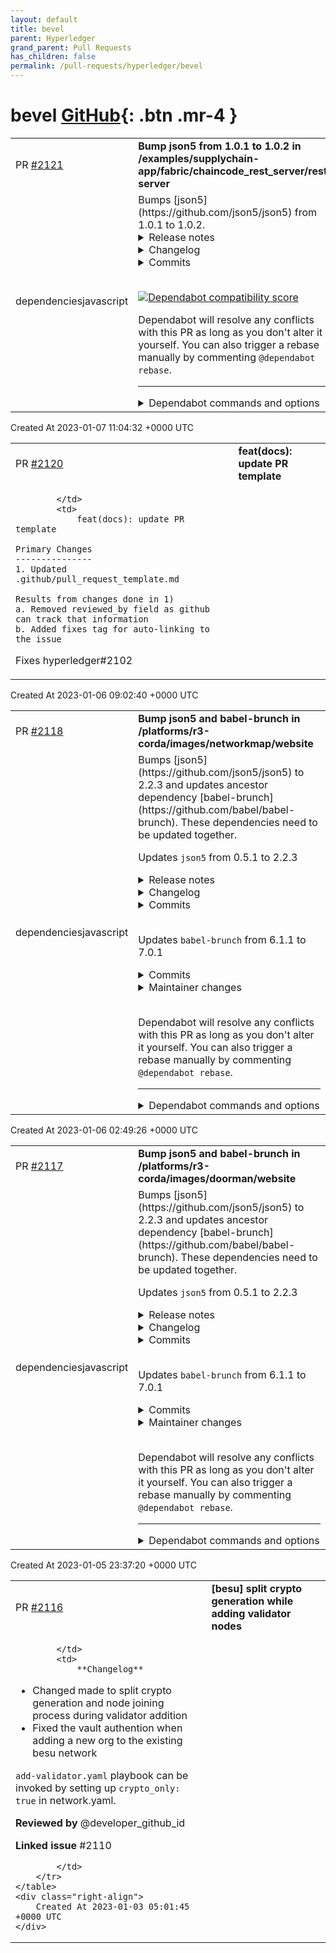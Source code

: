 ```yaml
---
layout: default
title: bevel
parent: Hyperledger
grand_parent: Pull Requests
has_children: false
permalink: /pull-requests/hyperledger/bevel
---
```


# bevel <span class="fs-3 right-align">[GitHub](https://github.com/hyperledger/bevel){: .btn .mr-4 }</span>


<div>
    <table>
        <tr>
            <td>
                PR <a href="https://github.com/hyperledger/bevel/pull/2121" class=".btn">#2121</a>
            </td>
            <td>
                <b>
                    Bump json5 from 1.0.1 to 1.0.2 in /examples/supplychain-app/fabric/chaincode_rest_server/rest-server
                </b>
            </td>
        </tr>
        <tr>
            <td>
                <span class="chip">dependencies</span><span class="chip">javascript</span>
            </td>
            <td>
                Bumps [json5](https://github.com/json5/json5) from 1.0.1 to 1.0.2.
<details>
<summary>Release notes</summary>
<p><em>Sourced from <a href="https://github.com/json5/json5/releases">json5's releases</a>.</em></p>
<blockquote>
<h2>v1.0.2</h2>
<ul>
<li>Fix: Properties with the name <code>__proto__</code> are added to objects and arrays. (<a href="https://github-redirect.dependabot.com/json5/json5/issues/199">#199</a>) This also fixes a prototype pollution vulnerability reported by Jonathan Gregson! (<a href="https://github-redirect.dependabot.com/json5/json5/issues/295">#295</a>). This has been backported to v1. (<a href="https://github-redirect.dependabot.com/json5/json5/issues/298">#298</a>)</li>
</ul>
</blockquote>
</details>
<details>
<summary>Changelog</summary>
<p><em>Sourced from <a href="https://github.com/json5/json5/blob/main/CHANGELOG.md">json5's changelog</a>.</em></p>
<blockquote>
<h3>Unreleased [<a href="https://github.com/json5/json5/tree/main">code</a>, <a href="https://github.com/json5/json5/compare/v2.2.3...HEAD">diff</a>]</h3>
<h3>v2.2.3 [<a href="https://github.com/json5/json5/tree/v2.2.3">code</a>, <a href="https://github.com/json5/json5/compare/v2.2.2...v2.2.3">diff</a>]</h3>
<ul>
<li>Fix: json5@2.2.3 is now the 'latest' release according to npm instead of
v1.0.2. (<a href="https://github-redirect.dependabot.com/json5/json5/issues/299">#299</a>)</li>
</ul>
<h3>v2.2.2 [<a href="https://github.com/json5/json5/tree/v2.2.2">code</a>, <a href="https://github.com/json5/json5/compare/v2.2.1...v2.2.2">diff</a>]</h3>
<ul>
<li>Fix: Properties with the name <code>__proto__</code> are added to objects and arrays.
(<a href="https://github-redirect.dependabot.com/json5/json5/issues/199">#199</a>) This also fixes a prototype pollution vulnerability reported by
Jonathan Gregson! (<a href="https://github-redirect.dependabot.com/json5/json5/issues/295">#295</a>).</li>
</ul>
<h3>v2.2.1 [<a href="https://github.com/json5/json5/tree/v2.2.1">code</a>, <a href="https://github.com/json5/json5/compare/v2.2.0...v2.2.1">diff</a>]</h3>
<ul>
<li>Fix: Removed dependence on minimist to patch CVE-2021-44906. (<a href="https://github-redirect.dependabot.com/json5/json5/issues/266">#266</a>)</li>
</ul>
<h3>v2.2.0 [<a href="https://github.com/json5/json5/tree/v2.2.0">code</a>, <a href="https://github.com/json5/json5/compare/v2.1.3...v2.2.0">diff</a>]</h3>
<ul>
<li>New: Accurate and documented TypeScript declarations are now included. There
is no need to install <code>@types/json5</code>. (<a href="https://github-redirect.dependabot.com/json5/json5/issues/236">#236</a>, <a href="https://github-redirect.dependabot.com/json5/json5/issues/244">#244</a>)</li>
</ul>
<h3>v2.1.3 [<a href="https://github.com/json5/json5/tree/v2.1.3">code</a>, <a href="https://github.com/json5/json5/compare/v2.1.2...v2.1.3">diff</a>]</h3>
<ul>
<li>Fix: An out of memory bug when parsing numbers has been fixed. (<a href="https://github-redirect.dependabot.com/json5/json5/issues/228">#228</a>,
<a href="https://github-redirect.dependabot.com/json5/json5/issues/229">#229</a>)</li>
</ul>
<h3>v2.1.2 [<a href="https://github.com/json5/json5/tree/v2.1.2">code</a>, <a href="https://github.com/json5/json5/compare/v2.1.1...v2.1.2">diff</a>]</h3>
<!-- raw HTML omitted -->
</blockquote>
<p>... (truncated)</p>
</details>
<details>
<summary>Commits</summary>
<ul>
<li><a href="https://github.com/json5/json5/commit/a62db1e51e1031d92ac260f5bb38bbed1fdbc754"><code>a62db1e</code></a> 1.0.2</li>
<li><a href="https://github.com/json5/json5/commit/e0c23fe458a77c0b2cdb271376be5d8d0908133c"><code>e0c23fe</code></a> docs: update CHANGELOG for v1.0.2</li>
<li><a href="https://github.com/json5/json5/commit/62a65408408d40aeea14c7869ed327acead12972"><code>62a6540</code></a> fix: add <strong>proto</strong> to objects and arrays</li>
<li>See full diff in <a href="https://github.com/json5/json5/compare/v1.0.1...v1.0.2">compare view</a></li>
</ul>
</details>
<br />


[![Dependabot compatibility score](https://dependabot-badges.githubapp.com/badges/compatibility_score?dependency-name=json5&package-manager=npm_and_yarn&previous-version=1.0.1&new-version=1.0.2)](https://docs.github.com/en/github/managing-security-vulnerabilities/about-dependabot-security-updates#about-compatibility-scores)

Dependabot will resolve any conflicts with this PR as long as you don't alter it yourself. You can also trigger a rebase manually by commenting `@dependabot rebase`.

[//]: # (dependabot-automerge-start)
[//]: # (dependabot-automerge-end)

---

<details>
<summary>Dependabot commands and options</summary>
<br />

You can trigger Dependabot actions by commenting on this PR:
- `@dependabot rebase` will rebase this PR
- `@dependabot recreate` will recreate this PR, overwriting any edits that have been made to it
- `@dependabot merge` will merge this PR after your CI passes on it
- `@dependabot squash and merge` will squash and merge this PR after your CI passes on it
- `@dependabot cancel merge` will cancel a previously requested merge and block automerging
- `@dependabot reopen` will reopen this PR if it is closed
- `@dependabot close` will close this PR and stop Dependabot recreating it. You can achieve the same result by closing it manually
- `@dependabot ignore this major version` will close this PR and stop Dependabot creating any more for this major version (unless you reopen the PR or upgrade to it yourself)
- `@dependabot ignore this minor version` will close this PR and stop Dependabot creating any more for this minor version (unless you reopen the PR or upgrade to it yourself)
- `@dependabot ignore this dependency` will close this PR and stop Dependabot creating any more for this dependency (unless you reopen the PR or upgrade to it yourself)
- `@dependabot use these labels` will set the current labels as the default for future PRs for this repo and language
- `@dependabot use these reviewers` will set the current reviewers as the default for future PRs for this repo and language
- `@dependabot use these assignees` will set the current assignees as the default for future PRs for this repo and language
- `@dependabot use this milestone` will set the current milestone as the default for future PRs for this repo and language

You can disable automated security fix PRs for this repo from the [Security Alerts page](https://github.com/hyperledger/bevel/network/alerts).

</details>
            </td>
        </tr>
    </table>
    <div class="right-align">
        Created At 2023-01-07 11:04:32 +0000 UTC
    </div>
</div>

<div>
    <table>
        <tr>
            <td>
                PR <a href="https://github.com/hyperledger/bevel/pull/2120" class=".btn">#2120</a>
            </td>
            <td>
                <b>
                    feat(docs): update PR template
                </b>
            </td>
        </tr>
        <tr>
            <td>
                
            </td>
            <td>
                feat(docs): update PR template

    Primary Changes
    ---------------
    1. Updated .github/pull_request_template.md

    Results from changes done in 1)
    a. Removed reviewed_by field as github can track that information
    b. Added fixes tag for auto-linking to the issue

Fixes hyperledger#2102
            </td>
        </tr>
    </table>
    <div class="right-align">
        Created At 2023-01-06 09:02:40 +0000 UTC
    </div>
</div>

<div>
    <table>
        <tr>
            <td>
                PR <a href="https://github.com/hyperledger/bevel/pull/2118" class=".btn">#2118</a>
            </td>
            <td>
                <b>
                    Bump json5 and babel-brunch in /platforms/r3-corda/images/networkmap/website
                </b>
            </td>
        </tr>
        <tr>
            <td>
                <span class="chip">dependencies</span><span class="chip">javascript</span>
            </td>
            <td>
                Bumps [json5](https://github.com/json5/json5) to 2.2.3 and updates ancestor dependency [babel-brunch](https://github.com/babel/babel-brunch). These dependencies need to be updated together.

Updates `json5` from 0.5.1 to 2.2.3
<details>
<summary>Release notes</summary>
<p><em>Sourced from <a href="https://github.com/json5/json5/releases">json5's releases</a>.</em></p>
<blockquote>
<h2>v2.2.3</h2>
<ul>
<li>Fix: json5@2.2.3 is now the 'latest' release according to npm instead of v1.0.2. (<a href="https://github-redirect.dependabot.com/json5/json5/issues/299">#299</a>)</li>
</ul>
<h2>v2.2.2</h2>
<ul>
<li>Fix: Properties with the name <code>__proto__</code> are added to objects and arrays.
(<a href="https://github-redirect.dependabot.com/json5/json5/issues/199">#199</a>) This also fixes a prototype pollution vulnerability reported by
Jonathan Gregson! (<a href="https://github-redirect.dependabot.com/json5/json5/issues/295">#295</a>).</li>
</ul>
<h2>v2.2.1</h2>
<ul>
<li>Fix: Removed dependence on minimist to patch CVE-2021-44906. (<a href="https://github-redirect.dependabot.com/json5/json5/issues/266">#266</a>)</li>
</ul>
<h2>v2.2.0</h2>
<ul>
<li>New: Accurate and documented TypeScript declarations are now included. There is no need to install <code>@types/json5</code>. (<a href="https://github-redirect.dependabot.com/json5/json5/issues/236">#236</a>, <a href="https://github-redirect.dependabot.com/json5/json5/issues/244">#244</a>)</li>
</ul>
<h3>v2.1.3 [<a href="https://github.com/json5/json5/tree/v2.1.3">code</a>, <a href="https://github.com/json5/json5/compare/v2.1.2...v2.1.3">diff</a>]</h3>
<ul>
<li>Fix: An out of memory bug when parsing numbers has been fixed. (<a href="https://github-redirect.dependabot.com/json5/json5/issues/228">#228</a>, <a href="https://github-redirect.dependabot.com/json5/json5/issues/229">#229</a>)</li>
</ul>
<h2>v2.1.2</h2>
<ul>
<li>Fix: Bump <code>minimist</code> to <code>v1.2.5</code>. (<a href="https://github-redirect.dependabot.com/json5/json5/issues/222">#222</a>)</li>
</ul>
<h2>v2.1.1</h2>
<ul>
<li>New: <code>package.json</code> and <code>package.json5</code> include a <code>module</code> property so
bundlers like webpack, rollup and parcel can take advantage of the ES Module
build. (<a href="https://github-redirect.dependabot.com/json5/json5/issues/208">#208</a>)</li>
<li>Fix: <code>stringify</code> outputs <code>\0</code> as <code>\\x00</code> when followed by a digit. (<a href="https://github-redirect.dependabot.com/json5/json5/issues/210">#210</a>)</li>
<li>Fix: Spelling mistakes have been fixed. (<a href="https://github-redirect.dependabot.com/json5/json5/issues/196">#196</a>)</li>
</ul>
<h2>v2.1.0</h2>
<ul>
<li>New: The <code>index.mjs</code> and <code>index.min.mjs</code> browser builds in the <code>dist</code> directory support ES6 modules. (<a href="https://github-redirect.dependabot.com/json5/json5/issues/187">#187</a>)</li>
</ul>
<h2>v2.0.1</h2>
<ul>
<li>Fix: The browser builds in the <code>dist</code> directory support ES5. (<a href="https://github-redirect.dependabot.com/json5/json5/issues/182">#182</a>)</li>
</ul>
<h2>v2.0.0</h2>
<ul>
<li>
<p><strong>Major</strong>: JSON5 officially supports Node.js v6 and later. Support for Node.js
v4 has been dropped. Since Node.js v6 supports ES5 features, the code has been
rewritten in native ES5, and the dependence on Babel has been eliminated.</p>
</li>
<li>
<p>New: Support for Unicode 10 has been added.</p>
</li>
<li>
<p>New: The test framework has been migrated from Mocha to Tap.</p>
</li>
<li>
<p>New: The browser build at <code>dist/index.js</code> is no longer minified by default. A
minified version is available at <code>dist/index.min.js</code>. (<a href="https://github-redirect.dependabot.com/json5/json5/issues/181">#181</a>)</p>
</li>
<li>
<p>Fix: The warning has been made clearer when line and paragraph separators are</p>
</li>
</ul>
<!-- raw HTML omitted -->
</blockquote>
<p>... (truncated)</p>
</details>
<details>
<summary>Changelog</summary>
<p><em>Sourced from <a href="https://github.com/json5/json5/blob/main/CHANGELOG.md">json5's changelog</a>.</em></p>
<blockquote>
<h3>v2.2.3 [<a href="https://github.com/json5/json5/tree/v2.2.3">code</a>, <a href="https://github.com/json5/json5/compare/v2.2.2...v2.2.3">diff</a>]</h3>
<ul>
<li>Fix: json5@2.2.3 is now the 'latest' release according to npm instead of
v1.0.2. (<a href="https://github-redirect.dependabot.com/json5/json5/issues/299">#299</a>)</li>
</ul>
<h3>v2.2.2 [<a href="https://github.com/json5/json5/tree/v2.2.2">code</a>, <a href="https://github.com/json5/json5/compare/v2.2.1...v2.2.2">diff</a>]</h3>
<ul>
<li>Fix: Properties with the name <code>__proto__</code> are added to objects and arrays.
(<a href="https://github-redirect.dependabot.com/json5/json5/issues/199">#199</a>) This also fixes a prototype pollution vulnerability reported by
Jonathan Gregson! (<a href="https://github-redirect.dependabot.com/json5/json5/issues/295">#295</a>).</li>
</ul>
<h3>v2.2.1 [<a href="https://github.com/json5/json5/tree/v2.2.1">code</a>, <a href="https://github.com/json5/json5/compare/v2.2.0...v2.2.1">diff</a>]</h3>
<ul>
<li>Fix: Removed dependence on minimist to patch CVE-2021-44906. (<a href="https://github-redirect.dependabot.com/json5/json5/issues/266">#266</a>)</li>
</ul>
<h3>v2.2.0 [<a href="https://github.com/json5/json5/tree/v2.2.0">code</a>, <a href="https://github.com/json5/json5/compare/v2.1.3...v2.2.0">diff</a>]</h3>
<ul>
<li>New: Accurate and documented TypeScript declarations are now included. There
is no need to install <code>@types/json5</code>. (<a href="https://github-redirect.dependabot.com/json5/json5/issues/236">#236</a>, <a href="https://github-redirect.dependabot.com/json5/json5/issues/244">#244</a>)</li>
</ul>
<h3>v2.1.3 [<a href="https://github.com/json5/json5/tree/v2.1.3">code</a>, <a href="https://github.com/json5/json5/compare/v2.1.2...v2.1.3">diff</a>]</h3>
<ul>
<li>Fix: An out of memory bug when parsing numbers has been fixed. (<a href="https://github-redirect.dependabot.com/json5/json5/issues/228">#228</a>,
<a href="https://github-redirect.dependabot.com/json5/json5/issues/229">#229</a>)</li>
</ul>
<h3>v2.1.2 [<a href="https://github.com/json5/json5/tree/v2.1.2">code</a>, <a href="https://github.com/json5/json5/compare/v2.1.1...v2.1.2">diff</a>]</h3>
<ul>
<li>Fix: Bump <code>minimist</code> to <code>v1.2.5</code>. (<a href="https://github-redirect.dependabot.com/json5/json5/issues/222">#222</a>)</li>
</ul>
<h3>v2.1.1 [<a href="https://github.com/json5/json5/tree/v2.1.1">code</a>, [diff][d2.1.1]]</h3>
<!-- raw HTML omitted -->
</blockquote>
<p>... (truncated)</p>
</details>
<details>
<summary>Commits</summary>
<ul>
<li><a href="https://github.com/json5/json5/commit/c3a75242772a5026a49c4017a16d9b3543b62776"><code>c3a7524</code></a> 2.2.3</li>
<li><a href="https://github.com/json5/json5/commit/94fd06d82eeed225fa172f6fb2ca27375cbd2e39"><code>94fd06d</code></a> docs: update CHANGELOG for v2.2.3</li>
<li><a href="https://github.com/json5/json5/commit/3b8cebf0c474a8b20c78bd75c89cca0c4dce84ce"><code>3b8cebf</code></a> docs(security): use GitHub security advisories</li>
<li><a href="https://github.com/json5/json5/commit/f0fd9e194dde282caff114a110f4fac635f3a62c"><code>f0fd9e1</code></a> docs: publish a security policy</li>
<li><a href="https://github.com/json5/json5/commit/6a91a05fffeda16ff6b3b5008b6b340d42d31ec0"><code>6a91a05</code></a> docs(template): bug -&gt; bug report</li>
<li><a href="https://github.com/json5/json5/commit/14f8cb186e8abdfaccf6527171da7b1224374650"><code>14f8cb1</code></a> 2.2.2</li>
<li><a href="https://github.com/json5/json5/commit/10cc7ca9169b59c5e0f5afc03dbd870cd06bcc46"><code>10cc7ca</code></a> docs: update CHANGELOG for v2.2.2</li>
<li><a href="https://github.com/json5/json5/commit/7774c1097993bc3ce9f0ac4b722a32bf7d6871c8"><code>7774c10</code></a> fix: add <strong>proto</strong> to objects and arrays</li>
<li><a href="https://github.com/json5/json5/commit/edde30abd8b22facf2c06c72586b9f6edf12700d"><code>edde30a</code></a> Readme: slight tweak to intro</li>
<li><a href="https://github.com/json5/json5/commit/97286f8bd542c89dcee096bc05dd28ed2dfc1e16"><code>97286f8</code></a> Improve example in readme</li>
<li>Additional commits viewable in <a href="https://github.com/json5/json5/compare/v0.5.1...v2.2.3">compare view</a></li>
</ul>
</details>
<br />

Updates `babel-brunch` from 6.1.1 to 7.0.1
<details>
<summary>Commits</summary>
<ul>
<li><a href="https://github.com/babel/babel-brunch/commit/e6e1d8525abe8aa6520d41164b9f71be06d9de2f"><code>e6e1d85</code></a> 7.0.1</li>
<li><a href="https://github.com/babel/babel-brunch/commit/e814ebca6806f30eb0f5232a929501c4c51378b5"><code>e814ebc</code></a> Update dependencies</li>
<li><a href="https://github.com/babel/babel-brunch/commit/67bc0a6431ce682efe7d7d233ce7cf0396556bf0"><code>67bc0a6</code></a> Release 7.0.0.</li>
<li><a href="https://github.com/babel/babel-brunch/commit/3919b529ee664828cf71175ff6e751c43248addf"><code>3919b52</code></a> 7.0 (<a href="https://github-redirect.dependabot.com/babel/babel-brunch/issues/67">#67</a>)</li>
<li><a href="https://github.com/babel/babel-brunch/commit/c42c598076dcdd44f5dbe3c310f78e06e992c6e1"><code>c42c598</code></a> Improve pattern example (<a href="https://github-redirect.dependabot.com/babel/babel-brunch/issues/55">#55</a>)</li>
<li><a href="https://github.com/babel/babel-brunch/commit/df0e92bb3afa7d489cadf4c026675c9dfaab5e6c"><code>df0e92b</code></a> Refactoring, env, closing a bunch of issues (<a href="https://github-redirect.dependabot.com/babel/babel-brunch/issues/53">#53</a>)</li>
<li><a href="https://github.com/babel/babel-brunch/commit/2cff6ce89809d0e834c303b397467747aa5fc919"><code>2cff6ce</code></a> Merge pull request <a href="https://github-redirect.dependabot.com/babel/babel-brunch/issues/50">#50</a> from kesha-antonov/master</li>
<li><a href="https://github.com/babel/babel-brunch/commit/f0b099baa96f6ae055d69ce955085a77ee1c9bf0"><code>f0b099b</code></a> fix typo in readme</li>
<li>See full diff in <a href="https://github.com/babel/babel-brunch/compare/6.1.1...v7.0.1">compare view</a></li>
</ul>
</details>
<details>
<summary>Maintainer changes</summary>
<p>This version was pushed to npm by <a href="https://www.npmjs.com/~danez">danez</a>, a new releaser for babel-brunch since your current version.</p>
</details>
<br />


Dependabot will resolve any conflicts with this PR as long as you don't alter it yourself. You can also trigger a rebase manually by commenting `@dependabot rebase`.

[//]: # (dependabot-automerge-start)
[//]: # (dependabot-automerge-end)

---

<details>
<summary>Dependabot commands and options</summary>
<br />

You can trigger Dependabot actions by commenting on this PR:
- `@dependabot rebase` will rebase this PR
- `@dependabot recreate` will recreate this PR, overwriting any edits that have been made to it
- `@dependabot merge` will merge this PR after your CI passes on it
- `@dependabot squash and merge` will squash and merge this PR after your CI passes on it
- `@dependabot cancel merge` will cancel a previously requested merge and block automerging
- `@dependabot reopen` will reopen this PR if it is closed
- `@dependabot close` will close this PR and stop Dependabot recreating it. You can achieve the same result by closing it manually
- `@dependabot ignore this major version` will close this PR and stop Dependabot creating any more for this major version (unless you reopen the PR or upgrade to it yourself)
- `@dependabot ignore this minor version` will close this PR and stop Dependabot creating any more for this minor version (unless you reopen the PR or upgrade to it yourself)
- `@dependabot ignore this dependency` will close this PR and stop Dependabot creating any more for this dependency (unless you reopen the PR or upgrade to it yourself)
- `@dependabot use these labels` will set the current labels as the default for future PRs for this repo and language
- `@dependabot use these reviewers` will set the current reviewers as the default for future PRs for this repo and language
- `@dependabot use these assignees` will set the current assignees as the default for future PRs for this repo and language
- `@dependabot use this milestone` will set the current milestone as the default for future PRs for this repo and language

You can disable automated security fix PRs for this repo from the [Security Alerts page](https://github.com/hyperledger/bevel/network/alerts).

</details>
            </td>
        </tr>
    </table>
    <div class="right-align">
        Created At 2023-01-06 02:49:26 +0000 UTC
    </div>
</div>

<div>
    <table>
        <tr>
            <td>
                PR <a href="https://github.com/hyperledger/bevel/pull/2117" class=".btn">#2117</a>
            </td>
            <td>
                <b>
                    Bump json5 and babel-brunch in /platforms/r3-corda/images/doorman/website
                </b>
            </td>
        </tr>
        <tr>
            <td>
                <span class="chip">dependencies</span><span class="chip">javascript</span>
            </td>
            <td>
                Bumps [json5](https://github.com/json5/json5) to 2.2.3 and updates ancestor dependency [babel-brunch](https://github.com/babel/babel-brunch). These dependencies need to be updated together.

Updates `json5` from 0.5.1 to 2.2.3
<details>
<summary>Release notes</summary>
<p><em>Sourced from <a href="https://github.com/json5/json5/releases">json5's releases</a>.</em></p>
<blockquote>
<h2>v2.2.3</h2>
<ul>
<li>Fix: json5@2.2.3 is now the 'latest' release according to npm instead of v1.0.2. (<a href="https://github-redirect.dependabot.com/json5/json5/issues/299">#299</a>)</li>
</ul>
<h2>v2.2.2</h2>
<ul>
<li>Fix: Properties with the name <code>__proto__</code> are added to objects and arrays.
(<a href="https://github-redirect.dependabot.com/json5/json5/issues/199">#199</a>) This also fixes a prototype pollution vulnerability reported by
Jonathan Gregson! (<a href="https://github-redirect.dependabot.com/json5/json5/issues/295">#295</a>).</li>
</ul>
<h2>v2.2.1</h2>
<ul>
<li>Fix: Removed dependence on minimist to patch CVE-2021-44906. (<a href="https://github-redirect.dependabot.com/json5/json5/issues/266">#266</a>)</li>
</ul>
<h2>v2.2.0</h2>
<ul>
<li>New: Accurate and documented TypeScript declarations are now included. There is no need to install <code>@types/json5</code>. (<a href="https://github-redirect.dependabot.com/json5/json5/issues/236">#236</a>, <a href="https://github-redirect.dependabot.com/json5/json5/issues/244">#244</a>)</li>
</ul>
<h3>v2.1.3 [<a href="https://github.com/json5/json5/tree/v2.1.3">code</a>, <a href="https://github.com/json5/json5/compare/v2.1.2...v2.1.3">diff</a>]</h3>
<ul>
<li>Fix: An out of memory bug when parsing numbers has been fixed. (<a href="https://github-redirect.dependabot.com/json5/json5/issues/228">#228</a>, <a href="https://github-redirect.dependabot.com/json5/json5/issues/229">#229</a>)</li>
</ul>
<h2>v2.1.2</h2>
<ul>
<li>Fix: Bump <code>minimist</code> to <code>v1.2.5</code>. (<a href="https://github-redirect.dependabot.com/json5/json5/issues/222">#222</a>)</li>
</ul>
<h2>v2.1.1</h2>
<ul>
<li>New: <code>package.json</code> and <code>package.json5</code> include a <code>module</code> property so
bundlers like webpack, rollup and parcel can take advantage of the ES Module
build. (<a href="https://github-redirect.dependabot.com/json5/json5/issues/208">#208</a>)</li>
<li>Fix: <code>stringify</code> outputs <code>\0</code> as <code>\\x00</code> when followed by a digit. (<a href="https://github-redirect.dependabot.com/json5/json5/issues/210">#210</a>)</li>
<li>Fix: Spelling mistakes have been fixed. (<a href="https://github-redirect.dependabot.com/json5/json5/issues/196">#196</a>)</li>
</ul>
<h2>v2.1.0</h2>
<ul>
<li>New: The <code>index.mjs</code> and <code>index.min.mjs</code> browser builds in the <code>dist</code> directory support ES6 modules. (<a href="https://github-redirect.dependabot.com/json5/json5/issues/187">#187</a>)</li>
</ul>
<h2>v2.0.1</h2>
<ul>
<li>Fix: The browser builds in the <code>dist</code> directory support ES5. (<a href="https://github-redirect.dependabot.com/json5/json5/issues/182">#182</a>)</li>
</ul>
<h2>v2.0.0</h2>
<ul>
<li>
<p><strong>Major</strong>: JSON5 officially supports Node.js v6 and later. Support for Node.js
v4 has been dropped. Since Node.js v6 supports ES5 features, the code has been
rewritten in native ES5, and the dependence on Babel has been eliminated.</p>
</li>
<li>
<p>New: Support for Unicode 10 has been added.</p>
</li>
<li>
<p>New: The test framework has been migrated from Mocha to Tap.</p>
</li>
<li>
<p>New: The browser build at <code>dist/index.js</code> is no longer minified by default. A
minified version is available at <code>dist/index.min.js</code>. (<a href="https://github-redirect.dependabot.com/json5/json5/issues/181">#181</a>)</p>
</li>
<li>
<p>Fix: The warning has been made clearer when line and paragraph separators are</p>
</li>
</ul>
<!-- raw HTML omitted -->
</blockquote>
<p>... (truncated)</p>
</details>
<details>
<summary>Changelog</summary>
<p><em>Sourced from <a href="https://github.com/json5/json5/blob/main/CHANGELOG.md">json5's changelog</a>.</em></p>
<blockquote>
<h3>v2.2.3 [<a href="https://github.com/json5/json5/tree/v2.2.3">code</a>, <a href="https://github.com/json5/json5/compare/v2.2.2...v2.2.3">diff</a>]</h3>
<ul>
<li>Fix: json5@2.2.3 is now the 'latest' release according to npm instead of
v1.0.2. (<a href="https://github-redirect.dependabot.com/json5/json5/issues/299">#299</a>)</li>
</ul>
<h3>v2.2.2 [<a href="https://github.com/json5/json5/tree/v2.2.2">code</a>, <a href="https://github.com/json5/json5/compare/v2.2.1...v2.2.2">diff</a>]</h3>
<ul>
<li>Fix: Properties with the name <code>__proto__</code> are added to objects and arrays.
(<a href="https://github-redirect.dependabot.com/json5/json5/issues/199">#199</a>) This also fixes a prototype pollution vulnerability reported by
Jonathan Gregson! (<a href="https://github-redirect.dependabot.com/json5/json5/issues/295">#295</a>).</li>
</ul>
<h3>v2.2.1 [<a href="https://github.com/json5/json5/tree/v2.2.1">code</a>, <a href="https://github.com/json5/json5/compare/v2.2.0...v2.2.1">diff</a>]</h3>
<ul>
<li>Fix: Removed dependence on minimist to patch CVE-2021-44906. (<a href="https://github-redirect.dependabot.com/json5/json5/issues/266">#266</a>)</li>
</ul>
<h3>v2.2.0 [<a href="https://github.com/json5/json5/tree/v2.2.0">code</a>, <a href="https://github.com/json5/json5/compare/v2.1.3...v2.2.0">diff</a>]</h3>
<ul>
<li>New: Accurate and documented TypeScript declarations are now included. There
is no need to install <code>@types/json5</code>. (<a href="https://github-redirect.dependabot.com/json5/json5/issues/236">#236</a>, <a href="https://github-redirect.dependabot.com/json5/json5/issues/244">#244</a>)</li>
</ul>
<h3>v2.1.3 [<a href="https://github.com/json5/json5/tree/v2.1.3">code</a>, <a href="https://github.com/json5/json5/compare/v2.1.2...v2.1.3">diff</a>]</h3>
<ul>
<li>Fix: An out of memory bug when parsing numbers has been fixed. (<a href="https://github-redirect.dependabot.com/json5/json5/issues/228">#228</a>,
<a href="https://github-redirect.dependabot.com/json5/json5/issues/229">#229</a>)</li>
</ul>
<h3>v2.1.2 [<a href="https://github.com/json5/json5/tree/v2.1.2">code</a>, <a href="https://github.com/json5/json5/compare/v2.1.1...v2.1.2">diff</a>]</h3>
<ul>
<li>Fix: Bump <code>minimist</code> to <code>v1.2.5</code>. (<a href="https://github-redirect.dependabot.com/json5/json5/issues/222">#222</a>)</li>
</ul>
<h3>v2.1.1 [<a href="https://github.com/json5/json5/tree/v2.1.1">code</a>, [diff][d2.1.1]]</h3>
<!-- raw HTML omitted -->
</blockquote>
<p>... (truncated)</p>
</details>
<details>
<summary>Commits</summary>
<ul>
<li><a href="https://github.com/json5/json5/commit/c3a75242772a5026a49c4017a16d9b3543b62776"><code>c3a7524</code></a> 2.2.3</li>
<li><a href="https://github.com/json5/json5/commit/94fd06d82eeed225fa172f6fb2ca27375cbd2e39"><code>94fd06d</code></a> docs: update CHANGELOG for v2.2.3</li>
<li><a href="https://github.com/json5/json5/commit/3b8cebf0c474a8b20c78bd75c89cca0c4dce84ce"><code>3b8cebf</code></a> docs(security): use GitHub security advisories</li>
<li><a href="https://github.com/json5/json5/commit/f0fd9e194dde282caff114a110f4fac635f3a62c"><code>f0fd9e1</code></a> docs: publish a security policy</li>
<li><a href="https://github.com/json5/json5/commit/6a91a05fffeda16ff6b3b5008b6b340d42d31ec0"><code>6a91a05</code></a> docs(template): bug -&gt; bug report</li>
<li><a href="https://github.com/json5/json5/commit/14f8cb186e8abdfaccf6527171da7b1224374650"><code>14f8cb1</code></a> 2.2.2</li>
<li><a href="https://github.com/json5/json5/commit/10cc7ca9169b59c5e0f5afc03dbd870cd06bcc46"><code>10cc7ca</code></a> docs: update CHANGELOG for v2.2.2</li>
<li><a href="https://github.com/json5/json5/commit/7774c1097993bc3ce9f0ac4b722a32bf7d6871c8"><code>7774c10</code></a> fix: add <strong>proto</strong> to objects and arrays</li>
<li><a href="https://github.com/json5/json5/commit/edde30abd8b22facf2c06c72586b9f6edf12700d"><code>edde30a</code></a> Readme: slight tweak to intro</li>
<li><a href="https://github.com/json5/json5/commit/97286f8bd542c89dcee096bc05dd28ed2dfc1e16"><code>97286f8</code></a> Improve example in readme</li>
<li>Additional commits viewable in <a href="https://github.com/json5/json5/compare/v0.5.1...v2.2.3">compare view</a></li>
</ul>
</details>
<br />

Updates `babel-brunch` from 6.1.1 to 7.0.1
<details>
<summary>Commits</summary>
<ul>
<li><a href="https://github.com/babel/babel-brunch/commit/e6e1d8525abe8aa6520d41164b9f71be06d9de2f"><code>e6e1d85</code></a> 7.0.1</li>
<li><a href="https://github.com/babel/babel-brunch/commit/e814ebca6806f30eb0f5232a929501c4c51378b5"><code>e814ebc</code></a> Update dependencies</li>
<li><a href="https://github.com/babel/babel-brunch/commit/67bc0a6431ce682efe7d7d233ce7cf0396556bf0"><code>67bc0a6</code></a> Release 7.0.0.</li>
<li><a href="https://github.com/babel/babel-brunch/commit/3919b529ee664828cf71175ff6e751c43248addf"><code>3919b52</code></a> 7.0 (<a href="https://github-redirect.dependabot.com/babel/babel-brunch/issues/67">#67</a>)</li>
<li><a href="https://github.com/babel/babel-brunch/commit/c42c598076dcdd44f5dbe3c310f78e06e992c6e1"><code>c42c598</code></a> Improve pattern example (<a href="https://github-redirect.dependabot.com/babel/babel-brunch/issues/55">#55</a>)</li>
<li><a href="https://github.com/babel/babel-brunch/commit/df0e92bb3afa7d489cadf4c026675c9dfaab5e6c"><code>df0e92b</code></a> Refactoring, env, closing a bunch of issues (<a href="https://github-redirect.dependabot.com/babel/babel-brunch/issues/53">#53</a>)</li>
<li><a href="https://github.com/babel/babel-brunch/commit/2cff6ce89809d0e834c303b397467747aa5fc919"><code>2cff6ce</code></a> Merge pull request <a href="https://github-redirect.dependabot.com/babel/babel-brunch/issues/50">#50</a> from kesha-antonov/master</li>
<li><a href="https://github.com/babel/babel-brunch/commit/f0b099baa96f6ae055d69ce955085a77ee1c9bf0"><code>f0b099b</code></a> fix typo in readme</li>
<li>See full diff in <a href="https://github.com/babel/babel-brunch/compare/6.1.1...v7.0.1">compare view</a></li>
</ul>
</details>
<details>
<summary>Maintainer changes</summary>
<p>This version was pushed to npm by <a href="https://www.npmjs.com/~danez">danez</a>, a new releaser for babel-brunch since your current version.</p>
</details>
<br />


Dependabot will resolve any conflicts with this PR as long as you don't alter it yourself. You can also trigger a rebase manually by commenting `@dependabot rebase`.

[//]: # (dependabot-automerge-start)
[//]: # (dependabot-automerge-end)

---

<details>
<summary>Dependabot commands and options</summary>
<br />

You can trigger Dependabot actions by commenting on this PR:
- `@dependabot rebase` will rebase this PR
- `@dependabot recreate` will recreate this PR, overwriting any edits that have been made to it
- `@dependabot merge` will merge this PR after your CI passes on it
- `@dependabot squash and merge` will squash and merge this PR after your CI passes on it
- `@dependabot cancel merge` will cancel a previously requested merge and block automerging
- `@dependabot reopen` will reopen this PR if it is closed
- `@dependabot close` will close this PR and stop Dependabot recreating it. You can achieve the same result by closing it manually
- `@dependabot ignore this major version` will close this PR and stop Dependabot creating any more for this major version (unless you reopen the PR or upgrade to it yourself)
- `@dependabot ignore this minor version` will close this PR and stop Dependabot creating any more for this minor version (unless you reopen the PR or upgrade to it yourself)
- `@dependabot ignore this dependency` will close this PR and stop Dependabot creating any more for this dependency (unless you reopen the PR or upgrade to it yourself)
- `@dependabot use these labels` will set the current labels as the default for future PRs for this repo and language
- `@dependabot use these reviewers` will set the current reviewers as the default for future PRs for this repo and language
- `@dependabot use these assignees` will set the current assignees as the default for future PRs for this repo and language
- `@dependabot use this milestone` will set the current milestone as the default for future PRs for this repo and language

You can disable automated security fix PRs for this repo from the [Security Alerts page](https://github.com/hyperledger/bevel/network/alerts).

</details>
            </td>
        </tr>
    </table>
    <div class="right-align">
        Created At 2023-01-05 23:37:20 +0000 UTC
    </div>
</div>

<div>
    <table>
        <tr>
            <td>
                PR <a href="https://github.com/hyperledger/bevel/pull/2116" class=".btn">#2116</a>
            </td>
            <td>
                <b>
                    [besu] split crypto generation while adding validator nodes
                </b>
            </td>
        </tr>
        <tr>
            <td>
                
            </td>
            <td>
                **Changelog**
- Changed made to split crypto generation and node joining process during validator addition
- Fixed the vault authention when adding a new org to the existing besu network

`add-validator.yaml` playbook can be invoked by setting up `crypto_only: true` in network.yaml.
 

**Reviewed by**
@developer_github_id

 

**Linked issue**
#2110 

            </td>
        </tr>
    </table>
    <div class="right-align">
        Created At 2023-01-03 05:01:45 +0000 UTC
    </div>
</div>

